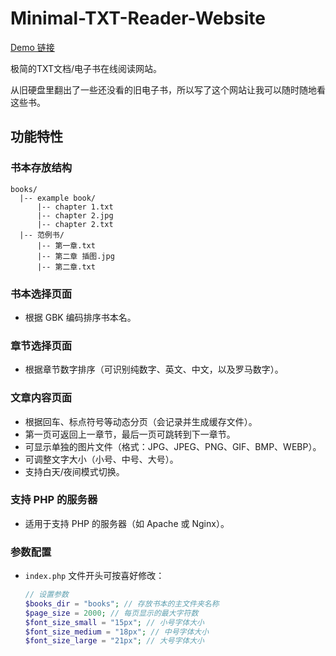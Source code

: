 # Minimal-TXT-Reader-Website

[Demo 链接](https://glao.xyz/demo/Minimal-TXT-Reader-Website/)

极简的TXT文档/电子书在线阅读网站。

从旧硬盘里翻出了一些还没看的旧电子书，所以写了这个网站让我可以随时随地看这些书。

## 功能特性

### 书本存放结构

```
books/
  |-- example book/
      |-- chapter 1.txt
      |-- chapter 2.jpg
      |-- chapter 2.txt
  |-- 范例书/
      |-- 第一章.txt
      |-- 第二章 插图.jpg
      |-- 第二章.txt
```

### 书本选择页面

- 根据 GBK 编码排序书本名。

### 章节选择页面

- 根据章节数字排序（可识别纯数字、英文、中文，以及罗马数字）。

### 文章内容页面

- 根据回车、标点符号等动态分页（会记录并生成缓存文件）。
- 第一页可返回上一章节，最后一页可跳转到下一章节。
- 可显示单独的图片文件（格式：JPG、JPEG、PNG、GIF、BMP、WEBP）。
- 可调整文字大小（小号、中号、大号）。
- 支持白天/夜间模式切换。

### 支持 PHP 的服务器

- 适用于支持 PHP 的服务器（如 Apache 或 Nginx）。

### 参数配置

- `index.php` 文件开头可按喜好修改：
  ```php
  // 设置参数
  $books_dir = "books"; // 存放书本的主文件夹名称
  $page_size = 2000; // 每页显示的最大字符数
  $font_size_small = "15px"; // 小号字体大小
  $font_size_medium = "18px"; // 中号字体大小
  $font_size_large = "21px"; // 大号字体大小
  ```
